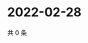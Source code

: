 # 2022-02-28

共 0 条

<!-- BEGIN WEIBO -->
<!-- 最后更新时间 Mon Feb 28 2022 18:13:35 GMT+0800 (China Standard Time) -->

<!-- END WEIBO -->
